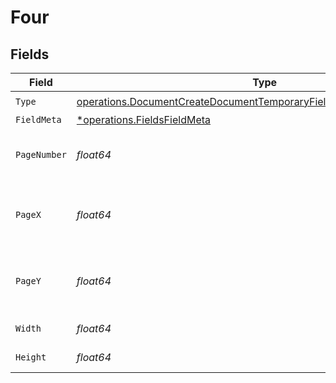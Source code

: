 # Four


## Fields

| Field                                                                                                                                                        | Type                                                                                                                                                         | Required                                                                                                                                                     | Description                                                                                                                                                  |
| ------------------------------------------------------------------------------------------------------------------------------------------------------------ | ------------------------------------------------------------------------------------------------------------------------------------------------------------ | ------------------------------------------------------------------------------------------------------------------------------------------------------------ | ------------------------------------------------------------------------------------------------------------------------------------------------------------ |
| `Type`                                                                                                                                                       | [operations.DocumentCreateDocumentTemporaryFieldsDocumentsRequestType](../../models/operations/documentcreatedocumenttemporaryfieldsdocumentsrequesttype.md) | :heavy_check_mark:                                                                                                                                           | N/A                                                                                                                                                          |
| `FieldMeta`                                                                                                                                                  | [*operations.FieldsFieldMeta](../../models/operations/fieldsfieldmeta.md)                                                                                    | :heavy_minus_sign:                                                                                                                                           | N/A                                                                                                                                                          |
| `PageNumber`                                                                                                                                                 | *float64*                                                                                                                                                    | :heavy_check_mark:                                                                                                                                           | The page number the field will be on.                                                                                                                        |
| `PageX`                                                                                                                                                      | *float64*                                                                                                                                                    | :heavy_check_mark:                                                                                                                                           | The X coordinate of where the field will be placed.                                                                                                          |
| `PageY`                                                                                                                                                      | *float64*                                                                                                                                                    | :heavy_check_mark:                                                                                                                                           | The Y coordinate of where the field will be placed.                                                                                                          |
| `Width`                                                                                                                                                      | *float64*                                                                                                                                                    | :heavy_check_mark:                                                                                                                                           | The width of the field.                                                                                                                                      |
| `Height`                                                                                                                                                     | *float64*                                                                                                                                                    | :heavy_check_mark:                                                                                                                                           | The height of the field.                                                                                                                                     |